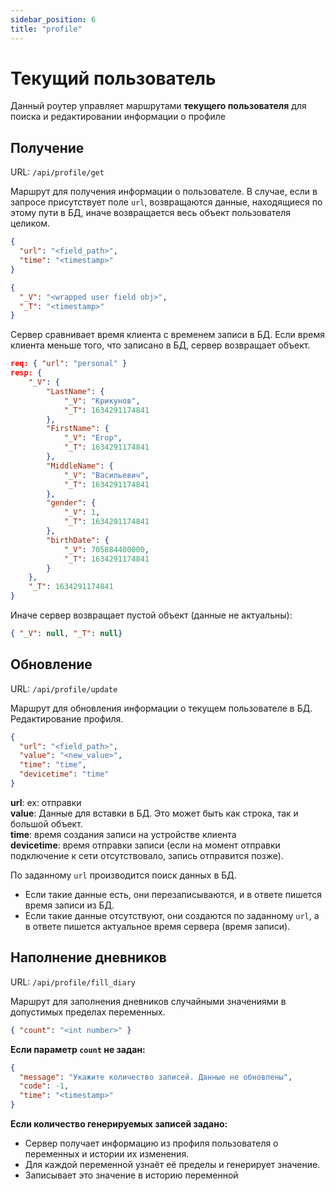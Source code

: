 ```yaml
---
sidebar_position: 6
title: "profile"
---
```


# Текущий пользователь

Данный роутер управляет маршрутами **текущего пользователя** для поиска и редактировании информации о профиле

## Получение

URL: `/api/profile/get`

Маршрут для получения информации о пользователе. В случае, если в запросе присутствует поле `url`, возвращаются данные, находящиеся по этому пути в БД, иначе возвращается весь объект пользователя целиком.

```json title="[POST] request body"
{ 
  "url": "<field_path>",
  "time": "<timestamp>"
}
```

```json title="[POST] response body"
{ 
  "_V": "<wrapped user field obj>",
  "_T": "<timestamp>"
}
```

Сервер сравнивает время клиента с временем записи в БД. Если время клиента меньше того, что записано в БД, сервер возвращает объект.  

```json title="Example"
req: { "url": "personal" }
resp: {
    "_V": {
        "LastName": {
            "_V": "Крикунов",
            "_T": 1634291174841
        },
        "FirstName": {
            "_V": "Егор",
            "_T": 1634291174841
        },
        "MiddleName": {
            "_V": "Васильевич",
            "_T": 1634291174841
        },
        "gender": {
            "_V": 1,
            "_T": 1634291174841
        },
        "birthDate": {
            "_V": 705884400000,
            "_T": 1634291174841
        }
    },
    "_T": 1634291174841
}
```
Иначе сервер возвращает пустой объект (данные не актуальны): 
```json title="[POST] response body"
{ "_V": null, "_T": null}
```


## Обновление

URL: `/api/profile/update`

Маршрут для обновления информации о текущем пользователе в БД. Редактирование профиля.


```json title="[POST] request body"
{
  "url": "<field_path>", 
  "value": "<new_value>",
  "time": "time",      
  "devicetime": "time" 
}
```
**url**: ex: отправки  
**value**:  Данные для вставки в БД. Это может быть как строка, так и большой объект.  
**time**: время создания записи на устройстве клиента  
**devicetime**: время отправки записи (если на момент отправки подключение к сети отсутствовало, запись отправится позже).  


По заданному `url` производится поиск данных в БД.   
* Если такие данные есть, они перезаписываются, и в ответе пишется время записи из БД.  
* Если такие данные отсутствуют, они создаются по заданному `url`, а в ответе пишется актуальное время сервера (время записи).


## Наполнение дневников

URL: `/api/profile/fill_diary`

Маршрут для заполнения дневников случайными значениями в допустимых пределах переменных.

```json title="[POST] request body"
{ "count": "<int number>" }
```

**Если параметр `count` не задан:**
```json title="[POST] response body"
{   
  "message": "Укажите количество записей. Данные не обновлены",
  "code": -1,
  "time": "<timestamp>"
}
```

**Если количество генерируемых записей задано:**  
* Сервер получает информацию из профиля пользователя о переменных и истории их изменения.  
* Для каждой переменной узнаёт её пределы и генерирует значение.
* Записывает это значение в историю переменной

